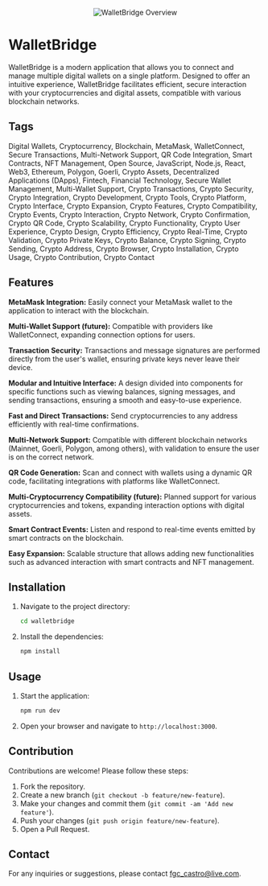 <p align="center">
    <img src="https://c4.wallpaperflare.com/wallpaper/441/283/667/blue-logo-coin-fon-the-air-hd-wallpaper-preview.jpg" alt="WalletBridge Overview">
</p>


# WalletBridge

WalletBridge is a modern application that allows you to connect and manage multiple digital wallets on a single platform. Designed to offer an intuitive experience, WalletBridge facilitates efficient, secure interaction with your cryptocurrencies and digital assets, compatible with various blockchain networks.

## Tags

Digital Wallets, Cryptocurrency, Blockchain, MetaMask, WalletConnect, Secure Transactions, Multi-Network Support, QR Code Integration, Smart Contracts, NFT Management, Open Source, JavaScript, Node.js, React, Web3, Ethereum, Polygon, Goerli, Crypto Assets, Decentralized Applications (DApps), Fintech, Financial Technology, Secure Wallet Management, Multi-Wallet Support, Crypto Transactions, Crypto Security, Crypto Integration, Crypto Development, Crypto Tools, Crypto Platform, Crypto Interface, Crypto Expansion, Crypto Features, Crypto Compatibility, Crypto Events, Crypto Interaction, Crypto Network, Crypto Confirmation, Crypto QR Code, Crypto Scalability, Crypto Functionality, Crypto User Experience, Crypto Design, Crypto Efficiency, Crypto Real-Time, Crypto Validation, Crypto Private Keys, Crypto Balance, Crypto Signing, Crypto Sending, Crypto Address, Crypto Browser, Crypto Installation, Crypto Usage, Crypto Contribution, Crypto Contact

## Features

**MetaMask Integration:** Easily connect your MetaMask wallet to the application to interact with the blockchain.

**Multi-Wallet Support (future):** Compatible with providers like WalletConnect, expanding connection options for users.

**Transaction Security:** Transactions and message signatures are performed directly from the user's wallet, ensuring private keys never leave their device.

**Modular and Intuitive Interface:** A design divided into components for specific functions such as viewing balances, signing messages, and sending transactions, ensuring a smooth and easy-to-use experience.

**Fast and Direct Transactions:** Send cryptocurrencies to any address efficiently with real-time confirmations.

**Multi-Network Support:** Compatible with different blockchain networks (Mainnet, Goerli, Polygon, among others), with validation to ensure the user is on the correct network.

**QR Code Generation:** Scan and connect with wallets using a dynamic QR code, facilitating integrations with platforms like WalletConnect.

**Multi-Cryptocurrency Compatibility (future):** Planned support for various cryptocurrencies and tokens, expanding interaction options with digital assets.

**Smart Contract Events:** Listen and respond to real-time events emitted by smart contracts on the blockchain.

**Easy Expansion:** Scalable structure that allows adding new functionalities such as advanced interaction with smart contracts and NFT management.

## Installation

1. Navigate to the project directory:
    ```bash
    cd walletbridge
    ```
2. Install the dependencies:
    ```bash
    npm install
    ```

## Usage

1. Start the application:
    ```bash
    npm run dev
    ```   
2. Open your browser and navigate to `http://localhost:3000`.

## Contribution

Contributions are welcome! Please follow these steps:

1. Fork the repository.
2. Create a new branch (`git checkout -b feature/new-feature`).
3. Make your changes and commit them (`git commit -am 'Add new feature'`).
4. Push your changes (`git push origin feature/new-feature`).
5. Open a Pull Request.

## Contact

For any inquiries or suggestions, please contact [fgc_castro@live.com](mailto:fgc_castro@live.com).
